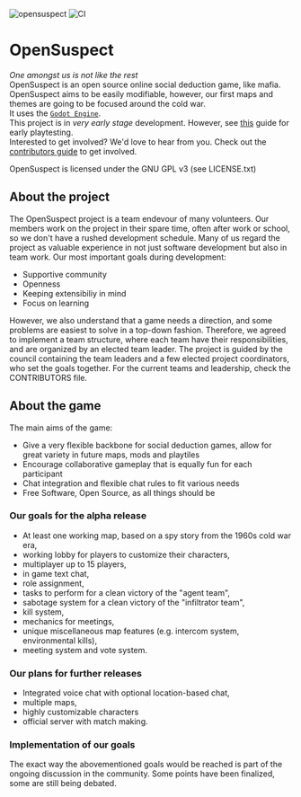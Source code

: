 ![opensuspect](https://socialify.git.ci/opensuspect/opensuspect/image?description=1&font=Source%20Code%20Pro&forks=1&language=1&owner=1&pattern=Floating%20Cogs&pulls=1&stargazers=1&theme=Dark)
![CI](https://github.com/opensuspect/opensuspect/workflows/CI/badge.svg?branch=main)
# OpenSuspect

*One amongst us is not like the rest*<br/>
OpenSuspect is an open source online social deduction game, like mafia.<br/>
OpenSuspect aims to be easily modifiable, however, our first maps and themes are going to be focused around the cold war.<br/>
It uses the [`Godot Engine`](https://godotengine.org/).<br/>
This project is in *very early stage* development. However, see [this](https://github.com/opensuspect/opensuspect/wiki/Playtesting) guide for early playtesting.<br/>
Interested to get involved? We'd love to hear from you. Check out the [contributors guide](https://github.com/opensuspect/opensuspect/wiki/Contributors) to get involved.<br/>

OpenSuspect is licensed under the GNU GPL v3 (see LICENSE.txt)

## About the project
The OpenSuspect project is a team endevour of many volunteers. Our members work on the project in their spare time, often after work or school, so we don't have a rushed development schedule. Many of us regard the project as valuable experience in not just software development but also in team work. Our most important goals during development:
* Supportive community
* Openness
* Keeping extensibiliy in mind
* Focus on learning

However, we also understand that a game needs a direction, and some problems are easiest to solve in a top-down fashion. Therefore, we agreed to implement a team structure, where each team have their responsibilities, and are organized by an elected team leader. The project is guided by the council containing the team leaders and a few elected project coordinators, who set the goals together. For the current teams and leadership, check the CONTRIBUTORS file.

## About the game
The main aims of the game:
* Give a very flexible backbone for social deduction games, allow for great variety in future maps, mods and playtiles
* Encourage collaborative gameplay that is equally fun for each participant
* Chat integration and flexible chat rules to fit various needs
* Free Software, Open Source, as all things should be

### Our goals for the alpha release
* At least one working map, based on a spy story from the 1960s cold war era,
* working lobby for players to customize their characters,
* multiplayer up to 15 players,
* in game text chat,
* role assignment,
* tasks to perform for a clean victory of the "agent team",
* sabotage system for a clean victory of the "infiltrator team",
* kill system,
* mechanics for meetings,
* unique miscellaneous map features (e.g. intercom system, environmental kills),
* meeting system and vote system.

### Our plans for further releases
* Integrated voice chat with optional location-based chat,
* multiple maps,
* highly customizable characters
* official server with match making.

### Implementation of our goals
The exact way the abovementioned goals would be reached is part of the ongoing discussion in the community. Some points have been finalized, some are still being debated.
